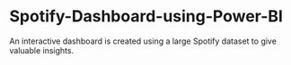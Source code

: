 # Spotify-Dashboard-using-Power-BI
An interactive dashboard is created using a large Spotify dataset to give valuable insights.
